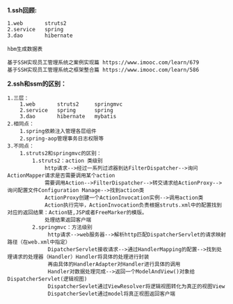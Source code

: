 
**1.ssh回顾:**

    1.web       struts2
    2.service   spring      
    3.dao       hibernate
    
    hbm生成数据表
    
    基于SSH实现员工管理系统之案例实现篇 https://www.imooc.com/learn/679 
    基于SSH实现员工管理系统之框架整合篇 https://www.imooc.com/learn/586
                                     
**2.ssh和ssm的区别：**

    1.三层：
        1.web       struts2     springmvc
        2.service   spring      spring
        3.dao       hibernate   mybatis
    2.相同点：
        1.spring依赖注入管理各层组件
        2.spring-aop管理事务日志权限等
    3.不同点：
        1.struts2和springmvc的区别：
            1.struts2：action 类级别
                http请求-->经过一系列过滤器到达FilterDispatcher-->询问ActionMapper请求是否需要调用某个action
                需要调用Action-->FilterDispatcher-->转交请求给ActionProxy-->询问配置文件Configuration Manage-->找到action类
                ActionProxy创建一个ActionInvocation实例-->调用action类
                Action执行完毕，ActionInvocation负责根据struts.xml中的配置找到对应的返回结果：Action链,JSP或者FreeMarker的模版。
                处理结果返回客户端
            2.springmvc：方法级别
                 http请求-->web服务器-->解析http匹配DispatcherServlet的请求映射路径（在web.xml中指定）
                 DipatcherServlet接收请求-->通过HandlerMapping的配置-->找到处理请求的处理器（Handler）Handler将具体的处理进行封装
                 再由具体的HandlerAdapter对Handler进行具体的调用
                 Handler对数据处理完成-->返回一个ModelAndView()对象给DispatcherServlet(逻辑视图)
                 DispatcherSevlet通过ViewResolver将逻辑视图转化为真正的视图View
                 DispatcherSevlet通过model将真正视图返回客户端
                 